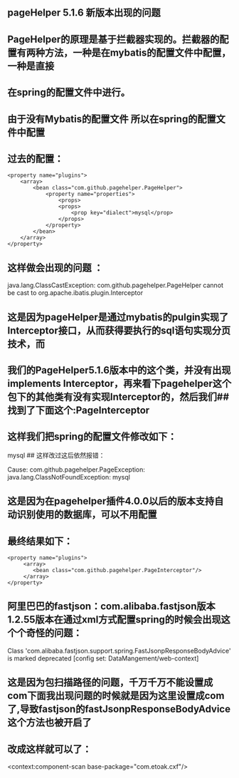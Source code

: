 ## pageHelper 5.1.6 新版本出现的问题 
## PageHelper的原理是基于拦截器实现的。拦截器的配置有两种方法，一种是在mybatis的配置文件中配置，一种是直接
## 在spring的配置文件中进行。
## 由于没有Mybatis的配置文件 所以在spring的配置文件中配置

## 过去的配置：
 	<property name="plugins">
  		<array>
  			<bean class="com.github.pagehelper.PageHelper">
  				<property name="properties">
  					<props>
  					<props>
  						<prop key="dialect">mysql</prop>
  					</props>
  				</property>
  			</bean>
  		</array>
 	</property>
## 这样做会出现的问题 ：
java.lang.ClassCastException: com.github.pagehelper.PageHelper cannot be cast to org.apache.ibatis.plugin.Interceptor
## 这是因为pageHelper是通过mybatis的pulgin实现了Interceptor接口，从而获得要执行的sql语句实现分页技术，而
## 我们的PageHelper5.1.6版本中的这个类，并没有出现implements Interceptor，再来看下pagehelper这个包下的其他类有没有实现Interceptor的，然后我们## 找到了下面这个:PageInterceptor
## 这样我们把spring的配置文件修改如下：
<property name="plugins">
	<array>
	  <bean class="com.github.pagehelper.PageInterceptor">
		<property name="properties">
			<props>
				<prop key="dialect">mysql</prop>
			</props>
		</property>
	  </bean>
	</array>
</property>
## 这样改过这后依然报错：

Cause: com.github.pagehelper.PageException: java.lang.ClassNotFoundException: mysql

## 这是因为在pagehelper插件4.0.0以后的版本支持自动识别使用的数据库，可以不用配置 

<property name="dialect" value="mysql"/>

## 最终结果如下：

    <property name="plugins">
         <array>
            <bean class="com.github.pagehelper.PageInterceptor"/>
         </array>
    </property>

## 阿里巴巴的fastjson：com.alibaba.fastjson版本1.2.55版本在通过xml方式配置spring的时候会出现这个个奇怪的问题：
Class 'com.alibaba.fastjson.support.spring.FastJsonpResponseBodyAdvice' is marked deprecated [config set: DataMangement/web-context] 
## 这是因为包扫描路径的问题，千万千万不能设置成com下面我出现问题的时候就是因为这里设置成com了,导致fastjson的fastJsonpResponseBodyAdvice这个方法也被开启了
## 改成这样就可以了： 
<context:component-scan base-package="com.etoak.cxf"/>
